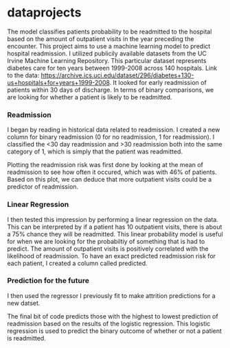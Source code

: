 # dataprojects

The model classifies patients probability to be readmitted to the hospital based on the amount of outpatient visits in the year preceding the encounter.
This project aims to use a machine learning model to predict hospital readmission. I utilized publicily available datasets from the UC Irvine Machine Learning Repository. This particular dataset represents diabetes care for ten years between 1999-2008 across 140 hospitals. 
Link to the data: https://archive.ics.uci.edu/dataset/296/diabetes+130-us+hospitals+for+years+1999-2008. It looked for early readmission of patients within 30 days of discharge. In terms of binary comparisons, we are looking for whether a patient is likely to be readmitted.

### Readmission 
I began by reading in historical data related to readmission. I created a new column for binary readmission (0 for no readmission, 1 for readmission). I classified the <30 day readmission and >30 readmission both into the same category of 1, which is simply that the patient was readmitted.

Plotting the readmission risk was first done by looking at the mean of readmission to see how often it occured, which was with 46% of patients. Based on this plot, we can deduce that more outpatient visits could be a predictor of readmission.

### Linear Regression
I then tested this impression by performing a linear regression on the data. This can be interpreted by if a patient has 10 outpatient visits, there is about a 75% chance they will be readmitted. This linear probability model is useful for when we are looking for the probabiltiy of something that is had to predict. The amount of outpatient visits is positively correlated with the likelihood of readmission. To have an exact predicted readmission risk for each patient, I created a column called predicted.

### Prediction for the future
I then used the regressor I previously fit to make attrition predictions for a new datset.

The final bit of code predicts those with the highest to lowest prediction of readmission based on the results of the logistic regression. This logistic regression is used to predict the binary outcome of whether or not a patient is readmitted. 
